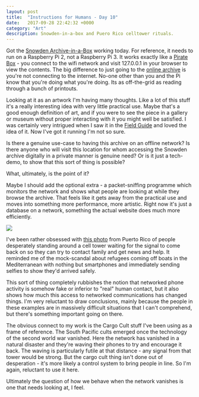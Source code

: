 ```yaml
---
layout: post
title:  "Instructions for Humans - Day 10"
date:   2017-09-28 22:42:32 +0000
category: "Art"
description: Snowden-in-a-box and Puero Rico celltower rituals.
---
```


Got the [Snowden Archive-in-a-Box](https://snowdenarchive.cjfe.org/greenstone/collect/snowden1/portablearchive.html) working today. For reference, it needs to run on a Raspberry Pi 2, not a Raspberry Pi 3. It works exactly like a [Pirate Box](https://piratebox.cc) - you connect to the wifi network and visit 127.0.0.1 in your browser to view the contents. The big difference to just going to the [online archive](https://snowdenarchive.cjfe.org/greenstone/cgi-bin/library.cgi) is you're not connecting to the internet. No-one other than you and the Pi know that you're doing what you're doing. Its as off-the-grid as reading through a bunch of printouts. 

Looking at it as an artwork I'm having many thoughts. Like a lot of this stuff it's a really interesting idea with very little practical use. Maybe that's a good enough definition of art, and if you were to see the piece in a gallery or museum without proper interacting with it you might well be satisfied. I was certainly very intrigued when I saw it in the [Field Guide](https://diamondpaper.de/title_26) and loved the idea of it. Now I've got it running I'm not so sure. 

Is there a genuine use-case to having this archive on an offline network? Is there anyone who will visit this location for whom accessing the Snowden archive digitally in a private manner is genuine need? Or is it just a tech-demo, to show that this sort of thing is possible? 

What, ultimately, is the point of it? 

Maybe I should add the optional extra - a packet-sniffing programme which monitors the network and shows what people are looking at while they browse the archive. That feels like it gets away from the practical use and moves into something more performance, more artistic. Right now it's just a database on a network, something the actual website does much more efficiently.

![](http://blog.peteashton.com/images/puerto-rico-celltower.jpg)

I've been rather obsessed with [this photo](https://www.theatlantic.com/photo/2017/09/disconnected-by-disasterphotos-from-a-battered-puerto-rico/540975/#img08) from Puerto Rico of people desperately standing around a cell tower waiting for the signal to come back on so they can try to contact family and get news and help. It reminded me of the mock-scandal about refugees coming off boats in the Mediterranean with nothing but smartphones and immediately sending selfies to show they'd arrived safely. 

This sort of thing completely rubbishes the notion that networked phone activity is somehow fake or inferior to "real" human contact, but it also shows how much this access to networked communications has changed things. I'm very reluctant to draw conclusions, mainly because the people in these examples are in massively difficult situations that I can't comprehend, but there's something important going on there. 

The obvious connect to my work is the Cargo Cult stuff I've been using as a frame of reference. The South Pacific cults emerged once the technology of the second world war vanished. Here the network has vanished in a natural disaster and they're waving their phones to try and encourage it back. The waving is particularly futile at that distance - any signal from that tower would be strong. But the cargo cult thing isn't done out of desperation - it's more likely a control system to bring people in line. So I'm again, reluctant to use it here. 

Ultimately the question of how we behave when the network vanishes is one that needs looking at, I feel. 
